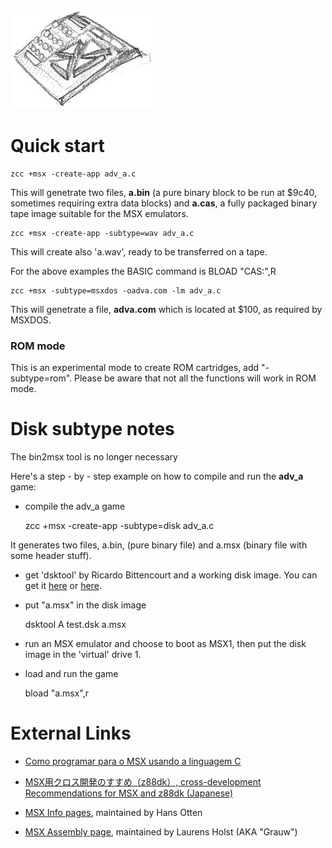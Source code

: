 
![](images/platform/msx.jpg)


# Quick start

    zcc +msx -create-app adv_a.c

This will genetrate two files, **a.bin** (a pure binary block to be run at $9c40, sometimes requiring extra data blocks) and **a.cas**, a fully packaged binary tape image suitable for the MSX emulators.

    zcc +msx -create-app -subtype=wav adv_a.c

This will create also 'a.wav', ready to be transferred on a tape.

For the above examples the BASIC command is  BLOAD "CAS:",R


    zcc +msx -subtype=msxdos -oadva.com -lm adv_a.c

This will genetrate a file, **adva.com** which is located at $100, as required by MSXDOS.


### ROM mode

This is an experimental mode to create ROM cartridges, add "-subtype=rom".
Please be aware that not all the functions will work in ROM mode.



# Disk subtype notes

The bin2msx tool is no longer necessary

Here's a step - by - step example on how to compile and run the **adv_a** game:


*  compile the adv_a game

	zcc +msx -create-app -subtype=disk adv_a.c

It generates two files, a.bin, (pure binary file) and a.msx (binary file with some header stuff).


*  get 'dsktool' by Ricardo Bittencourt and a working disk image.  You can get it [here](http://www.salle.url.edu/~is05562/dsktool.zip) or [here](http://www.geocities.com/SiliconValley/8752/msx/dlprogs/dsktool.zip). 


*  put "a.msx" in the disk image

	dsktool A test.dsk a.msx


*  run an MSX emulator and choose to boot as MSX1, then put the disk image in the 'virtual' drive 1.


*  load and run the game

	bload "a.msx",r


# External Links



*  [Como programar para o MSX usando a linguagem C](http://fernando-aires.blogspot.it/2012/05/como-programar-para-o-msx-usando.html)

*  [MSX用クロス開発のすすめ（z88dk）, cross-development Recommendations for MSX and z88dk (Japanese)](http://juangotoh.hatenablog.com/entry/2015/10/29/231107)

*  [MSX Info pages](http://msx.hansotten.com/), maintained by Hans Otten

*  [MSX Assembly page](http://map.grauw.nl/), maintained by Laurens Holst (AKA "Grauw")


